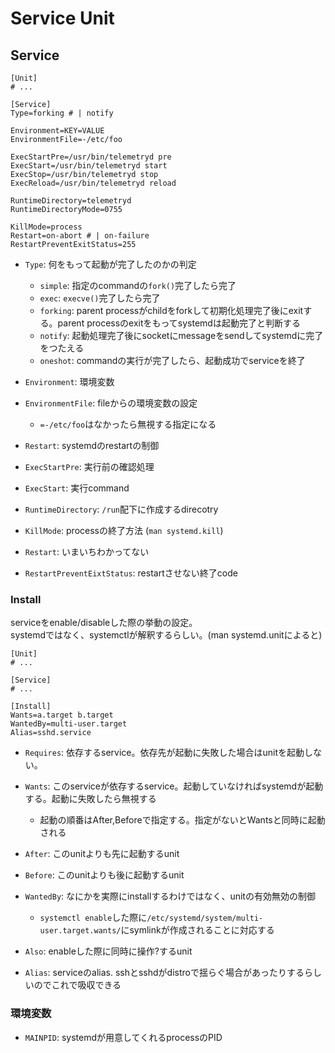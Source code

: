 # Service Unit

## Service

```text
[Unit]
# ...

[Service]
Type=forking # | notify

Environment=KEY=VALUE
EnvironmentFile=-/etc/foo

ExecStartPre=/usr/bin/telemetryd pre
ExecStart=/usr/bin/telemetryd start
ExecStop=/usr/bin/telemetryd stop
ExecReload=/usr/bin/telemetryd reload

RuntimeDirectory=telemetryd
RuntimeDirectoryMode=0755

KillMode=process
Restart=on-abort # | on-failure
RestartPreventExitStatus=255

```

* `Type`: 何をもって起動が完了したのかの判定
  * `simple`: 指定のcommandの`fork()`完了したら完了
  * `exec`: `execve()`完了したら完了
  * `forking`: parent processがchildをforkして初期化処理完了後にexitする。parent processのexitをもってsystemdは起動完了と判断する
  * `notify`: 起動処理完了後にsocketにmessageをsendしてsystemdに完了をつたえる　
  * `oneshot`: commandの実行が完了したら、起動成功でserviceを終了
* `Environment`: 環境変数
* `EnvironmentFile`: fileからの環境変数の設定
  * `=-/etc/foo`はなかったら無視する指定になる
* `Restart`: systemdのrestartの制御
* `ExecStartPre`: 実行前の確認処理
* `ExecStart`: 実行command

* `RuntimeDirectory`: `/run`配下に作成するdirecotry

* `KillMode`: processの終了方法 (`man systemd.kill`)

* `Restart`: いまいちわかってない
* `RestartPreventEixtStatus`: restartさせない終了code

### Install

serviceをenable/disableした際の挙動の設定。  
systemdではなく、systemctlが解釈するらしい。(man systemd.unitによると)

```text
[Unit]
# ...

[Service]
# ...

[Install]
Wants=a.target b.target
WantedBy=multi-user.target
Alias=sshd.service
```

* `Requires`: 依存するservice。依存先が起動に失敗した場合はunitを起動しない。
* `Wants`: このserviceが依存するservice。起動していなければsystemdが起動する。起動に失敗したら無視する
  * 起動の順番はAfter,Beforeで指定する。指定がないとWantsと同時に起動される
* `After`: このunitよりも先に起動するunit
* `Before`: このunitよりも後に起動するunit

* `WantedBy`: なにかを実際にinstallするわけではなく、unitの有効無効の制御
  *  `systemctl enable`した際に`/etc/systemd/system/multi-user.target.wants/`にsymlinkが作成されることに対応する
* `Also`: enableした際に同時に操作?するunit
* `Alias`: serviceのalias. sshとsshdがdistroで揺らぐ場合があったりするらしいのでこれで吸収できる

### 環境変数

* `MAINPID`: systemdが用意してくれるprocessのPID

